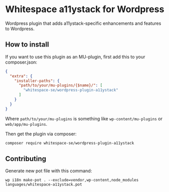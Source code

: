 # Whitespace a11ystack for Wordpress

Wordpress plugin that adds a11ystack-specific enhancements and features to Wordpress.

## How to install

If you want to use this plugin as an MU-plugin, first add this to your
composer.json:

```json
{
  "extra": {
    "installer-paths": {
      "path/to/your/mu-plugins/{$name}/": [
        "whitespace-se/wordpress-plugin-a11ystack"
      ]
    }
  }
}
```

Where `path/to/your/mu-plugins` is something like `wp-content/mu-plugins` or
`web/app/mu-plugins`.

Then get the plugin via composer:

```bash
composer require whitespace-se/wordpress-plugin-a11ystack
```

## Contributing

Generate new pot file with this command:

```
wp i18n make-pot . --exclude=vendor,wp-content,node_modules languages/whitespace-a11ystack.pot
```